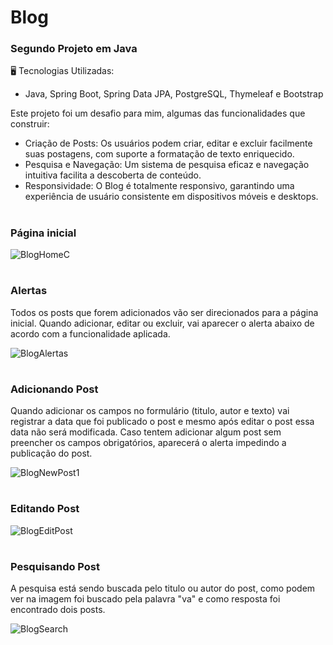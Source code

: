 # Blog
### Segundo Projeto em Java
🖥️ Tecnologias Utilizadas:<br>
- Java, Spring Boot, Spring Data JPA, PostgreSQL, Thymeleaf e Bootstrap<br>

Este projeto foi um desafio para mim, algumas das funcionalidades que construir:
- Criação de Posts: Os usuários podem criar, editar e excluir facilmente suas postagens, com suporte a formatação de texto enriquecido.<br>
- Pesquisa e Navegação: Um sistema de pesquisa eficaz e navegação intuitiva facilita a descoberta de conteúdo.<br>
- Responsividade: O Blog é totalmente responsivo, garantindo uma experiência de usuário consistente em dispositivos móveis e desktops.
#
### Página inicial
![BlogHomeC](https://github.com/Wrasprodigio/blog/assets/132852135/d610ffc7-6029-47cb-8bb3-6335af8166fb)

#
### Alertas
Todos os posts que forem adicionados vão ser direcionados para a página inicial. Quando adicionar, editar ou excluir, vai aparecer o alerta abaixo de acordo com a funcionalidade aplicada.

![BlogAlertas](https://github.com/Wrasprodigio/blog/assets/132852135/9731edbf-6e57-4938-9be9-df64a1a1bfe9)
#

### Adicionando Post
Quando adicionar os campos no formulário (titulo, autor e texto) vai registrar a data que foi publicado o post e mesmo após editar o post essa data não será modificada.
Caso tentem adicionar algum post sem preencher os campos obrigatórios, aparecerá o alerta impedindo a publicação do post.

![BlogNewPost1](https://github.com/Wrasprodigio/blog/assets/132852135/618b0466-5935-42dd-bea0-4e8e31814e15)
#

### Editando Post

![BlogEditPost](https://github.com/Wrasprodigio/blog/assets/132852135/a0ac42b3-9fda-43f4-8d82-0263f6515ae5)
#

### Pesquisando Post
A pesquisa está sendo buscada pelo titulo ou autor do post, como podem ver na imagem foi buscado pela palavra "va" e como resposta foi encontrado dois posts.

![BlogSearch](https://github.com/Wrasprodigio/blog/assets/132852135/f4d70c8f-8041-41d9-ad93-2561ac856062)
